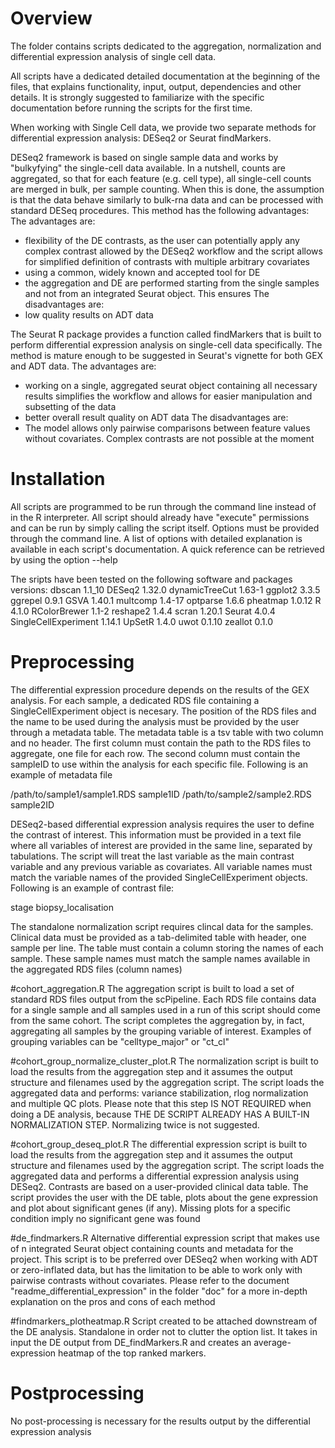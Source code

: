 # Overview
The folder contains scripts dedicated to the aggregation, normalization and differential expression analysis of single cell data.

All scripts have a dedicated detailed documentation at the beginning of the files, that explains functionality, input, output, dependencies and other details. It is strongly suggested to familiarize with the specific documentation before running the scripts for the first time.

When working with Single Cell data, we provide two separate methods for differential expression analysis: DESeq2 or Seurat findMarkers.

DESeq2 framework is based on single sample data and works by "bulkyfying" the single-cell data available. In a nutshell, counts are aggregated, so that for each feature (e.g. cell type), all single-cell counts are merged in bulk, per sample counting. When this is done, the assumption is that the data behave similarly to bulk-rna data and can be processed with standard DESeq procedures. This method has the following advantages:
The advantages are:
- flexibility of the DE contrasts, as the user can potentially apply any complex contrast allowed by the DESeq2 workflow and the script allows for simplified definition of contrasts with multiple arbitrary covariates
- using a common, widely known and accepted tool for DE
- the aggregation and DE are performed starting from the single samples and not from an integrated Seurat object. This ensures
The disadvantages are:
- low quality results on ADT data

The Seurat R package provides a function called findMarkers that is built to perform differential expression analysis on single-cell data specifically. The method is mature enough to be suggested in Seurat's vignette for both GEX and ADT data.
The advantages are:
- working on a single, aggregated seurat object containing all necessary results simplifies the workflow and allows for easier manipulation and subsetting of the data
- better overall result quality on ADT data
The disadvantages are:
- The model allows only pairwise comparisons between feature values without covariates. Complex contrasts are not possible at the moment

# Installation
All scripts are programmed to be run through the command line instead of in the R interpreter. All script should already have "execute" permissions and can be run by simply calling the script itself.
Options must be provided through the command line. A list of options with detailed explanation is available in each script's documentation. A quick reference can be retrieved by using the option --help

The sripts have been tested on the following software and packages versions:
dbscan 1.1_10
DESeq2 1.32.0
dynamicTreeCut 1.63-1
ggplot2 3.3.5
ggrepel 0.9.1
GSVA 1.40.1
multcomp 1.4-17
optparse 1.6.6
pheatmap 1.0.12
R 4.1.0
RColorBrewer 1.1-2
reshape2 1.4.4
scran 1.20.1
Seurat 4.0.4
SingleCellExperiment 1.14.1
UpSetR 1.4.0
uwot 0.1.10
zeallot 0.1.0

# Preprocessing
The differential expression procedure depends on the results of the GEX analysis. For each sample, a dedicated RDS file containing a SingleCellExperiment object is necesary.
The position of the RDS files and the name to be used during the analysis must be provided by the user through a metadata table. The metadata table is a tsv table with two column and no header. The first column must contain the path to the RDS files to aggregate, one file for each row. The second column must contain the sampleID to use within the analysis for each specific file. Following is an example of metadata file

/path/to/sample1/sample1.RDS    sample1ID
/path/to/sample2/sample2.RDS    sample2ID

DESeq2-based differential expression analysis requires the user to define the contrast of interest. This information must be provided in a text file where all variables of interest are provided in the same line, separated by tabulations. The script will treat the last variable as the main contrast variable and any previous variable as covariates. All variable names must match the variable names of the provided SingleCellExperiment objects. Following is an example of contrast file:

stage   biopsy_localisation

The standalone normalization script requires clincal data for the samples. Clinical data must be provided as a tab-delimited table with header, one sample per line. The table must contain a column storing the names of each sample. These sample names must match the sample names available in the aggregated RDS files (column names)

#cohort_aggregation.R
The aggregation script is built to load a set of standard RDS files output from the scPipeline. Each RDS file contains data for a single sample and all samples used in a run of this script should come from the same cohort.
The script completes the aggregation by, in fact, aggregating all samples by the grouping variable of interest. Examples of grouping variables can be "celltype_major" or "ct_cl"

#cohort_group_normalize_cluster_plot.R
The normalization script is built to load the results from the aggregation step and it assumes the output structure and filenames used by the aggregation script.
The script loads the aggregated data and performs: variance stabilization, rlog normalization and multiple QC plots.
Please note that this step IS NOT REQUIRED when doing a DE analysis, because THE DE SCRIPT ALREADY HAS A BUILT-IN NORMALIZATION STEP. Normalizing twice is not suggested.

#cohort_group_deseq_plot.R
The differential expression script is built to load the results from the aggregation step and it assumes the output structure and filenames used by the aggregation script.
The script loads the aggregated data and performs a differential expression analysis using DESeq2. Contrasts are based on a user-provided clinical data table. The script provides the user with the DE table, plots about the gene expression and plot about significant genes (if any). Missing plots for a specific condition imply no significant gene was found

#de_findmarkers.R
Alternative differential expression script that makes use of n integrated Seurat object containing counts and metadata for the project. This script is to be preferred over DESeq2 when working with ADT or zero-inflated data, but has the limitation to be able to work only with pairwise contrasts without covariates. Please refer to the document "readme_differential_expression" in the folder "doc" for a more in-depth explanation on the pros and cons of each method

#findmarkers_plotheatmap.R
Script created to be attached downstream of the DE analysis. Standalone in order not to clutter the option list.
It takes in input the DE output from DE_findMarkers.R and creates an average-expression heatmap of the top ranked markers.

# Postprocessing
No post-processing is necessary for the results output by the differential expression analysis
